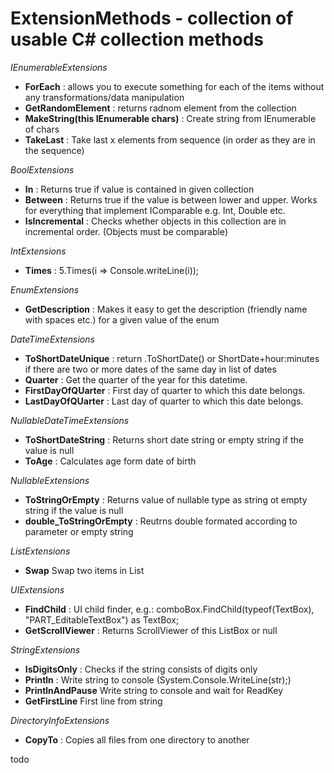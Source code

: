 ExtensionMethods - collection of usable C# collection methods
================

*IEnumerableExtensions*
  * <b>ForEach</b> :  allows you to execute something for each of the items without any transformations/data manipulation 
  * <b>GetRandomElement</b> : returns radnom element from the collection
  * <b>MakeString(this IEnumerable<char> chars)</b> : Create string from IEnumerable of chars
  * <b>TakeLast</b> :  Take last x elements from sequence (in order as they are in the sequence)

*BoolExtensions*
  * <b>In</b> : Returns true if value is contained in given collection
  * <b>Between</b> : Returns true if the value is between lower and upper. Works for everything that implement IComparable e.g. Int, Double etc.
  * <b>IsIncremental</b> : Checks whether objects in this collection are in incremental order. (Objects must be comparable)

*IntExtensions*
  * <b>Times</b> : 5.Times(i => Console.writeLine(i));

*EnumExtensions*
  * <b>GetDescription</b> : Makes it easy to get the description (friendly name with spaces etc.) for a given value of the enum

*DateTimeExtensions*
 * <b>ToShortDateUnique</b> : return .ToShortDate() or ShortDate+hour:minutes if there are two or more dates of the same day in list of dates
 * <b>Quarter</b> : Get the quarter of the year for this datetime.
 * <b>FirstDayOfQUarter</b> : First day of quarter to which this date belongs.
 * <b>LastDayOfQUarter</b> : Last day of quarter to which this date belongs.

*NullableDateTimeExtensions*
  * <b>ToShortDateString</b> : Returns short date string or empty string if the value is null
  * <b>ToAge</b> : Calculates age form date of birth

*NullableExtensions*
  * <b>ToStringOrEmpty</b> : Returns value of nullable type as string ot empty string if the value is null
  * <b>double_ToStringOrEmpty</b> : Reutrns double formated according to parameter or empty string

*ListExtensions*
 * <b>Swap</b> Swap two items in List

*UIExtensions*
  * <b>FindChild</b> : UI child finder, e.g.: comboBox.FindChild(typeof(TextBox), "PART_EditableTextBox") as TextBox;
  * <b>GetScrollViewer</b> : Returns ScrollViewer of this ListBox or null

*StringExtensions*
  * <b>IsDigitsOnly</b> : Checks if the string consists of digits only
  * <b>Println</b> : Write string to console (System.Console.WriteLine(str);)
  * <b>PrintlnAndPause</b> Write string to console and wait for ReadKey
  * <b>GetFirstLine</b> First line from string

*DirectoryInfoExtensions*
 * <b>CopyTo</b> : Copies all files from one directory to another
 
 todo
